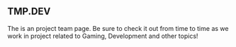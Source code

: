 ## TMP.DEV

The is an project team page. Be sure to check it out from time to time as we work in project related to Gaming, Development and other topics!
